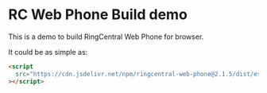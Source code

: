 # RC Web Phone Build demo

This is a demo to build RingCentral Web Phone for browser.

It could be as simple as:

```html
<script
  src="https://cdn.jsdelivr.net/npm/ringcentral-web-phone@2.1.5/dist/esm/index.umd.js"
></script>
```
